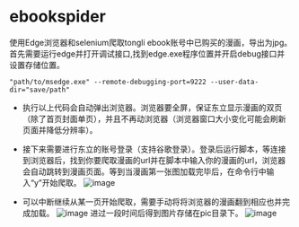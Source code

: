 # ebookspider
使用Edge浏览器和selenium爬取tongli ebook账号中已购买的漫画，导出为jpg。
首先需要运行edge并打开调试接口,找到edge.exe程序位置并开启debug接口并设置存储位置。
```
"path/to/msedge.exe" --remote-debugging-port=9222 --user-data-dir="save/path"
```
* 执行以上代码会自动弹出浏览器。浏览器要全屏，保证东立显示漫画的双页（除了首页封面单页），并且不再动浏览器（浏览器窗口大小变化可能会刷新页面并降低分辨率）。
* 接下来需要进行东立的账号登录（支持谷歌登录）。登录后运行脚本，等连接到浏览器后，找到你要爬取漫画的url并在脚本中输入你的漫画的url，浏览器会自动跳转到漫画页面。等到当漫画第一张图加载完毕后，在命令行中输入“y”开始爬取。
![image](https://github.com/user-attachments/assets/5c413a7a-7ce1-40b8-a3f7-71a53a14c565)

* 可以中断继续从某一页开始爬取，需要手动将将浏览器的漫画翻到相应也并完成加载。
![image](https://github.com/user-attachments/assets/a822bb2d-2204-43de-bafb-5134c486a47d)
进过一段时间后得到图片存储在pic目录下。
![image](https://github.com/user-attachments/assets/fa49b344-fffc-457c-ac86-dc4fe5f98874)
